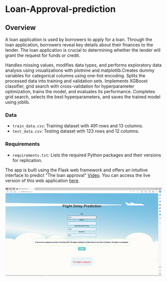 # Loan-Approval-prediction

## Overview

A loan application is used by borrowers to apply for a loan. Through the loan application, borrowers reveal key details about their finances to the lender. The loan application is crucial to determining whether the lender will grant the request for funds or credit.

Handles missing values, modifies data types, and performs exploratory data analysis using visualizations with plotnine and matplotlib.Creates dummy variables for categorical columns using one-hot encoding. Splits the processed data into training and validation sets. Implements XGBoost classifier, grid search with cross-validation for hyperparameter optimization, trains the model, and evaluates its performance. Completes grid search, selects the best hyperparameters, and saves the trained model using joblib.

### Data

- `train_data.csv`: Training dataset with 491 rows and 13 columns.
- `test_data.csv`: Testing dataset with 123 rows and 12 columns.

### Requirements

- `requirements.txt`: Lists the required Python packages and their versions for replication.

The app is built using the Flask web framework and offers an intuitive interface to predict "The loan approval" [Video](https://drive.google.com/file/d/1YTYSeVagjFzNBsmXJxJNcpSp1bynahhI/view?usp=sharing). You can access the live version of this web application [here](https://airlinedelays.azurewebsites.net/).

![Image Alt Text](https://github.com/ThaminduSulakshana/Airline-delay-prediction/blob/b720f0b326667b92f91c274c0a7f424597cdd8ee/Screenshot%20(282).png)
